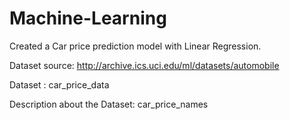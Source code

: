 # Machine-Learning

Created a Car price prediction model with Linear Regression.

Dataset source: http://archive.ics.uci.edu/ml/datasets/automobile

Dataset : car_price_data

Description about the Dataset: car_price_names
